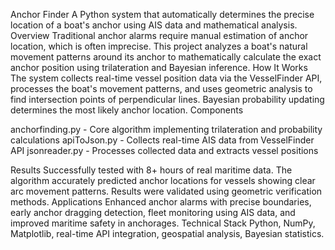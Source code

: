 Anchor Finder
A Python system that automatically determines the precise location of a boat's anchor using AIS data and mathematical analysis.
Overview
Traditional anchor alarms require manual estimation of anchor location, which is often imprecise. This project analyzes a boat's natural movement patterns around its anchor to mathematically calculate the exact anchor position using trilateration and Bayesian inference.
How It Works
The system collects real-time vessel position data via the VesselFinder API, processes the boat's movement patterns, and uses geometric analysis to find intersection points of perpendicular lines. Bayesian probability updating determines the most likely anchor location.
Components

anchorfinding.py - Core algorithm implementing trilateration and probability calculations
apiToJson.py - Collects real-time AIS data from VesselFinder API
jsonreader.py - Processes collected data and extracts vessel positions

Results
Successfully tested with 8+ hours of real maritime data. The algorithm accurately predicted anchor locations for vessels showing clear arc movement patterns. Results were validated using geometric verification methods.
Applications
Enhanced anchor alarms with precise boundaries, early anchor dragging detection, fleet monitoring using AIS data, and improved maritime safety in anchorages.
Technical Stack
Python, NumPy, Matplotlib, real-time API integration, geospatial analysis, Bayesian statistics.
